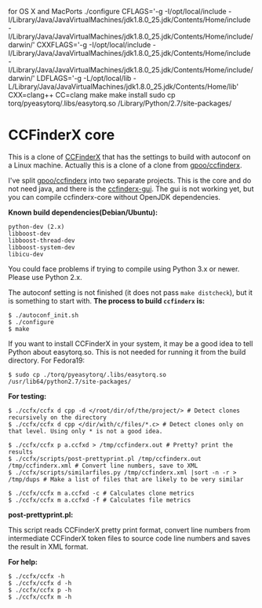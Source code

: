 for OS X and MacPorts
./configure CFLAGS='-g -I/opt/local/include -I/Library/Java/JavaVirtualMachines/jdk1.8.0_25.jdk/Contents/Home/include -I/Library/Java/JavaVirtualMachines/jdk1.8.0_25.jdk/Contents/Home/include/darwin/' CXXFLAGS='-g -I/opt/local/include -I/Library/Java/JavaVirtualMachines/jdk1.8.0_25.jdk/Contents/Home/include -I/Library/Java/JavaVirtualMachines/jdk1.8.0_25.jdk/Contents/Home/include/darwin/' LDFLAGS='-g -L/opt/local/lib -L/Library/Java/JavaVirtualMachines/jdk1.8.0_25.jdk/Contents/Home/lib' CXX=clang++ CC=clang
make
make install 
sudo cp torq/pyeasytorq/.libs/easytorq.so /Library/Python/2.7/site-packages/

CCFinderX core
==============

This is a clone of [CCFinderX][1] that has the settings to build with autoconf
on a Linux machine. Actually this is a clone of a clone from [gpoo/ccfinderx][2].

I've split [gpoo/ccfinderx][2] into two separate projects. This is the core and
do not need java, and there is the [ccfinderx-gui][3]. The gui is not working
yet, but you can compile ccfinderx-core without OpenJDK dependencies.

**Known build dependencies(Debian/Ubuntu):**

    python-dev (2.x)
    libboost-dev
    libboost-thread-dev
    libboost-system-dev
    libicu-dev

You could face problems if trying to compile using Python 3.x or newer. Please
use Python 2.x.

The autoconf setting is not finished (it does not pass `make distcheck`), but it
is something to start with. **The process to build `ccfinderx` is:**

    $ ./autoconf_init.sh
    $ ./configure
    $ make

If you want to install CCFinderX in your system, it may be a good idea to tell
Python about easytorq.so. This is not needed for running it from the build
directory. For Fedora19:

    $ sudo cp ./torq/pyeasytorq/.libs/easytorq.so /usr/lib64/python2.7/site-packages/

**For testing:**

    $ ./ccfx/ccfx d cpp -d </root/dir/of/the/project/> # Detect clones recursively on the directory
    $ ./ccfx/ccfx d cpp </dir/with/c/files/*.c> # Detect clones only on that level. Using only * is not a good idea.

    $ ./ccfx/ccfx p a.ccfxd > /tmp/ccfinderx.out # Pretty? print the results
    $ ./ccfx/scripts/post-prettyprint.pl /tmp/ccfinderx.out /tmp/ccfinderx.xml # Convert line numbers, save to XML
    $ ./ccfx/scripts/similarfiles.py /tmp/ccfinderx.xml |sort -n -r > /tmp/dups # Make a list of files that are likely to be very similar

    $ ./ccfx/ccfx m a.ccfxd -c # Calculates clone metrics
    $ ./ccfx/ccfx m a.ccfxd -f # Calculates file metrics

**post-prettyprint.pl:**

This script reads CCFinderX pretty print format, convert line numbers from
intermediate CCFinderX token files to source code line numbers and saves the
result in XML format.

**For help:**

    $ ./ccfx/ccfx -h
    $ ./ccfx/ccfx d -h
    $ ./ccfx/ccfx p -h
    $ ./ccfx/ccfx m -h


  [1]: http://www.ccfinder.net/ccfinderxos.html
  [2]: https://github.com/gpoo/ccfinderx
  [3]: https://github.com/petersenna/ccfinderx-gui
